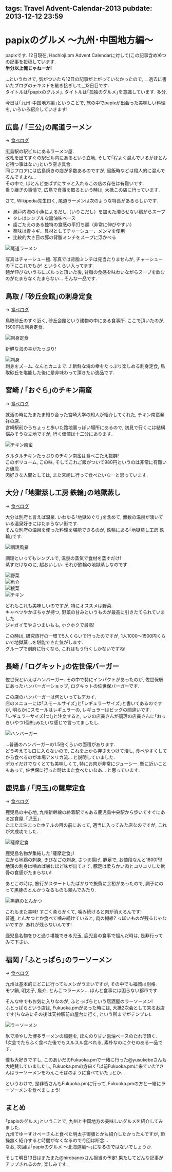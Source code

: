 tags: Travel Advent-Calendar-2013
pubdate: 2013-12-12 23:59
---

# papixのグルメ 〜九州･中国地方編〜  
  
papixです. 12日現在, Hachioji.pm Advent Calendarに対して(この記事含め)6つの記事を投稿しています.  
__半分以上俺じゃねーか!__  
  
...というわけで, 気がついたら12日の記事が上がっていなかったので, __過去に書いたブログのテキストを継ぎ接ぎして__12日目です.  
タイトルは｢papixのグルメ｣. タイトルは｢孤独のグルメ｣を意識しています. 多分.  
  
今日は｢九州･中国地方編｣ということで, 旅の中でpapixが出会った美味しい料理を, いろいろ紹介していきます!  
  
## 広島 / ｢三公｣の尾道ラーメン  
  
-> [食べログ](http://tabelog.com/hiroshima/A3401/A340102/34000436/)  
  
広島駅の駅ビルにあるラーメン屋.  
改札を出てすぐの駅ビル内にあるという立地, そして｢程よく混んでいるがほとんど待つ事はない｣という空き具合.  
同じフロアには広島焼きの店が多数あるのですが, 昼飯時などは殺人的に混んでるんですよね...  
その中で, ほとんど並ばずにサッと入れるこの店の存在は有難いです.  
乗り継ぎの事情で, 広島で食事を取るという時は, 大抵この店に行っています.  
  
さて, Wikipedia先生曰く, 尾道ラーメンは次のような特長があるらしいです.  
  
- 瀬戸内海の小魚によるだし（いりこだし）を加えた濁らせない鶏がらスープ  
- タレはシンプルな醤油味ベース  
- 歯ごたえのある独特の食感の平打ち麺（非常に伸びやすい）  
- 薬味は青ネギ、具材としてチャーシュー、メンマを使用  
- 比較的大き目の豚の背脂ミンチをスープに浮かべる  
  
![尾道ラーメン](<: '/static/image/gourmet-onomichi-ramen.jpg' | uri_for :>)  
  
写真はチャーシュー麺. 写真では背脂ミンチは見当たりませんが, チャーシューの下にこれでもか! というくらい入ってます.  
麺が伸びないうちにズルっと頂いた後, 背脂の食感を味わいながらスープを飲むのがたまらなくたまらない... そんな一品です.  

## 鳥取 / ｢砂丘会館｣の刺身定食

-> [食べログ](http://tabelog.com/tottori/A3101/A310101/31000346/)

鳥取砂丘のすぐ近く, 砂丘会館という建物の中にある食事所.
ここで頂いたのが, 1500円の刺身定食.

![刺身定食](<: '/static/image/gourmet-tottori-sashimi.jpg' | uri_for :>)  

新鮮な海の幸がたっぷり!

![刺身](<: '/static/image/gourmet-tottori-sashimi-1.jpg' | uri_for :>)  
刺身をズーム. なんとカニまで...!
新鮮な海の幸をたっぷり楽しめる刺身定食, 鳥取砂丘を堪能した後に是非味わって頂きたい逸品です.

## 宮崎 / ｢おぐら｣のチキン南蛮  
  
-> [食べログ](http://tabelog.com/miyazaki/A4501/A450101/45000012/)  
  
就活の時にたまたま知り合った宮崎大学の知人が紹介してくれた, チキン南蛮発祥の店.  
宮崎駅前からちょっと歩いた路地裏っぽい場所にあるので, 初見で行くには結構悩みそうな立地ですが, 行く価値は十二分にあります.  
  
![チキン南蛮](<: '/static/image/gourmet-miyazaki-namban.jpg' | uri_for :>)  
  
タルタルチキンたっぷりのチキン南蛮は食べごたえ抜群!  
このボリューム, この味, そしてこれご飯がついて980円というのは非常に有難いお値段.  
肉好きな人間としては, また宮崎に行って食べたいなーと思っています.  
  
## 大分 / ｢地獄蒸し工房 鉄輪｣の地獄蒸し  
  
-> [食べログ](http://tabelog.com/oita/A4402/A440202/44004949/)  
  
大分は別府と言えば温泉. いわゆる｢地獄めぐり｣を含めて, 無数の温泉が湧いている温泉好きにはたまらない街です.  
そんな別府の温泉を使った料理を堪能できるのが, 鉄輪にある｢地獄蒸し工房 鉄輪｣です.  
  
![調理風景](<: '/static/image/gourmet-ohita-jigokumushi-01.jpg' | uri_for :>)  
  
調理といってもシンプルで, 温泉の蒸気で食材を蒸すだけ!  
蒸すだけなのに, 超おいしい. それが鉄輪の地獄蒸しなのです.  
  
![野菜](<: '/static/image/gourmet-ohita-jigokumushi-02.jpg' | uri_for :>)  
![魚介](<: '/static/image/gourmet-ohita-jigokumushi-03.jpg' | uri_for :>)  
![根菜](<: '/static/image/gourmet-ohita-jigokumushi-04.jpg' | uri_for :>)  
![チキン](<: '/static/image/gourmet-ohita-jigokumushi-05.jpg' | uri_for :>)  
  
どれもこれも美味しいのですが, 特にオススメは野菜.  
キャベツやかぼちゃが持つ, 野菜の甘みというものが最高に引きたてられていました.  
ジャガイモやさつまいもも, ホクホクで最高!  
  
この時は, 研究旅行の一環で5人くらいで行ったのですが, 1人1000〜1500円くらいで地獄蒸しを堪能できた気がします.  
グループで別府に行くなら, これはもう行くしかないですね!  
  
## 長崎 / ｢ログキット｣の佐世保バーガー  
  
佐世保といえばハンバーガー. その中で特にインパクトがあったのが, 佐世保駅にあったハンバーガーショップ, ログキットの佐世保バーガーです.  
  
この店のハンバーガーは何といってもデカイ.  
店のメニューには｢スモールサイズ｣と｢レギュラーサイズ｣と書いてあるのですが, 明らかにスモールはレギュラーの, レギュラーはビッグの間違いです.  
｢レギュラーサイズ1つ!｣と注文すると, レジの店員さんが調理の店員さんに｢おっきいやつ1個!!!｣みたいな感じで言ってましたし.  
  
![ハンバーガー](<: '/static/image/gourmet-nagasaki-hamburger.jpg' | uri_for :>)  
  
...普通のハンバーガーの1.5倍くらいの面積があります.  
どう考えても口に入らないので, これを上から押さえつけて潰し, 食べやすくしてから食べるのが本場アメリカ流... と説明していました.  
デカイだけでなくとても美味しくて, 特にお肉が非常にジューシー. 駅に近いこともあって, 佐世保に行った時はまた食べたいなあ... と思っています.  
  
## 鹿児島 / ｢児玉｣の薩摩定食  
  
-> [食べログ](http://tabelog.com/kagoshima/A4601/A460101/46001390/)  
  
鹿児島の中心地, 九州新幹線の終着駅でもある鹿児島中央駅から歩いてすぐにある定食屋, ｢児玉｣.  
たまたま泊まったホテルの目の前にあって, 適当に入ってみた店なのですが, これが大成功でした.  
  
![薩摩定食](<: '/static/image/gourmet-kagoshima-satsuma.jpg' | uri_for :>)  
  
鹿児島名物が集結した｢薩摩定食｣!   
左から地鶏の刺身, きびなごの刺身, さつま揚げ, 豚足で, お値段なんと1800円!  
地鶏の刺身は噛めば噛むほど味が出てきて, 豚足は柔らかい肉とコリコリした軟骨の食感がたまらない!  
  
あとこの時は, 旅行がスタートしたばかりで旅費に余裕があったので, 調子にのって黒豚のとんかつなるものも頼んでみたり.  
  
![黒豚のとんかつ](<: '/static/image/gourmet-kagoshima-katsu.jpg' | uri_for :>)  
  
これもまた美味! すごく柔らかくて, 噛み続けると肉が消えるんです!  
普通, とんかつとか食べて噛み続けていると, 肉の繊維? っぽいものが残るじゃないですか. あれが残らないんです!  
  
鹿児島名物をひと通り堪能できる児玉, 鹿児島の食事で悩んだ時は, 是非行ってみて下さい.  
  
## 福岡 / ｢ふとっぱら｣のラーソーメン  
  
-> [食べログ](http://tabelog.com/fukuoka/A4001/A400102/40003954/)  
  
九州は基本的にどこに行ってもメシがうまいですが, その中でも福岡は別格.  
モツ鍋, 明太子, 魚介, とんこつラーメン... ほんと食事には困らない都市です.  
  
そんな中でもお気に入りなのが, ふとっぱらという居酒屋のラーソーメン!  
ふとっぱらという店は, Fukuoka.pmがあった時には, 大抵2次会として来るお店です(ちなみにその後は天神駅前の屋台に行く, という所までがテンプレ).  
  
![ラーソーメン](<: '/static/image/gourmet-fukuoka-rasomen.jpg' | uri_for :>)  
  
氷で冷やした博多ラーメンの細麺を, ほんのり甘い醤油ベースのたれで頂く.  
1次会でたらふく食べた後でもスルスル食べれる, 素朴なのにクセのある一品です.  
  
僕も大好きですし, このあいだのFukuoka.pmで一緒に行った@yusukebeさんも大絶賛していましたし, Fukuoka.pmの方曰く｢以前Fukuoka.pmに来ていたYさんはラーソーメンをわんこそばのように食べていた.｣とか...  
  
というわけで, 是非皆さんもFukuoka.pmに行って, Fukuoka.pmの方と一緒にラーソーメンを食べましょう!  
  
## まとめ  
  
｢papixのグルメ｣ということで, 九州と中国地方の美味しいグルメを紹介してみました.  
九州でゆーすけべーさんと食べた明太子御膳とかも紹介したかったんですが, 節操無く紹介すると時間がなくなるので今回は断念...  
なお, 次回は｢papixのグルメ 〜北海道編〜｣になるのではないでしょうか.  
  
そして明日13日はまたまた@hirobanexさん担当の予定! 果たしてどんな記事がアップされるのか, 楽しみです.  
